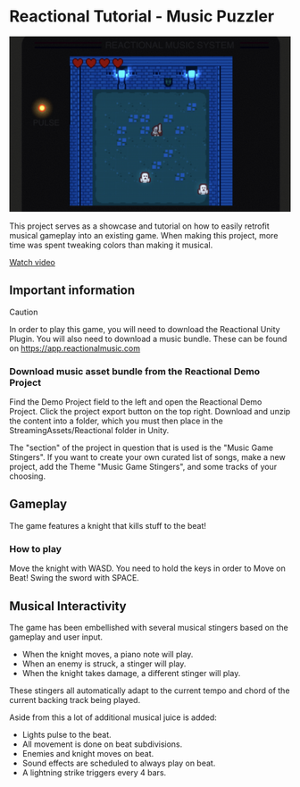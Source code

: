 # Reactional Tutorial - Music Puzzler

![Alt text](MusicCrypt.png?raw=true "Title")

This project serves as a showcase and tutorial on how to easily retrofit musical gameplay into an existing game. When making this project, more time was spent tweaking colors than making it musical.

[Watch video](https://youtu.be/vlPF6UoaDwo)

## Important information

> [!CAUTION]
> In order to play this game, you will need to download the Reactional Unity Plugin.
> You will also need to download a music bundle.
> These can be found on https://app.reactionalmusic.com 

### Download music asset bundle from the Reactional Demo Project
Find the Demo Project field to the left and open the Reactional Demo Project. Click the project export button on the top right. Download and unzip the content into a folder, which you must then place in the StreamingAssets/Reactional folder in Unity.

The "section" of the project in question that is used is the "Music Game Stingers". If you want to create your own curated list of songs, make a new project, add the Theme "Music Game Stingers", and some tracks of your choosing.

## Gameplay

The game features a knight that kills stuff to the beat!

### How to play

Move the knight with WASD. You need to hold the keys in order to Move on Beat!
Swing the sword with SPACE.

## Musical Interactivity

The game has been embellished with several musical stingers based on the gameplay and user input.

- When the knight moves, a piano note will play.
- When an enemy is struck, a stinger will play.
- When the knight takes damage, a different stinger will play.

These stingers all automatically adapt to the current tempo and chord of the current backing track being played.

Aside from this a lot of additional musical juice is added:

- Lights pulse to the beat.
- All movement is done on beat subdivisions.
- Enemies and knight moves on beat.
- Sound effects are scheduled to always play on beat.
- A lightning strike triggers every 4 bars.
